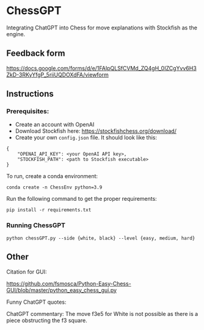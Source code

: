 # ChessGPT
Integrating ChatGPT into Chess for move explanations with Stockfish as the engine.

## Feedback form

https://docs.google.com/forms/d/e/1FAIpQLSfCVMd_ZQ4gH_0IZCgYvv6H3ZkD-3RKyYfgP_5riiUQDOXdFA/viewform

## Instructions

### Prerequisites:
* Create an account with OpenAI
* Download Stockfish here: https://stockfishchess.org/download/
* Create your own `config.json` file. It should look like this:
```
{
	"OPENAI_API_KEY": <your OpenAI API key>,
	"STOCKFISH_PATH": <path to Stockfish executable>
}
```

To run, create a conda environment:
```
conda create -n ChessEnv python=3.9
```
Run the following command to get the proper requirements:
```
pip install -r requirements.txt
```

### Running ChessGPT

```
python chessGPT.py --side {white, black} --level {easy, medium, hard}
```


## Other

Citation for GUI:

https://github.com/fsmosca/Python-Easy-Chess-GUI/blob/master/python_easy_chess_gui.py

Funny ChatGPT quotes:

ChatGPT commentary: The move f3e5 for White is not possible as there is a piece obstructing the f3 square.

